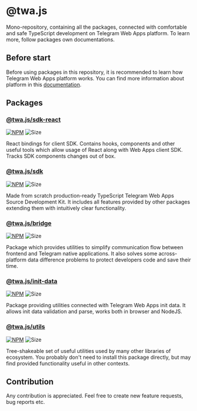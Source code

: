 # @twa.js

Mono-repository, containing all the packages, connected with comfortable and
safe TypeScript development on Telegram Web Apps platform. To learn more,
follow packages own documentations.

## Before start

Before using packages in this repository, it is recommended to learn
how Telegram Web Apps platform works. You can find more information about
platform in this [documentation](https://docs.twa.dev).

## Packages

### [@twa.js/sdk-react](packages/sdk-react)

[sdk-react-npm-badge]: https://img.shields.io/npm/v/@twa.js/sdk-react.svg

[sdk-react-npm-link]: https://npmjs.com/package/@twa.js/sdk-react

[sdk-react-size-badge]: https://img.shields.io/bundlephobia/minzip/@twa.js/sdk-react

[![NPM][sdk-react-npm-badge]][sdk-react-npm-link]
![Size][sdk-react-size-badge]

React bindings for client SDK. Contains hooks, components and other
useful tools which allow usage of React along with Web Apps client SDK.
Tracks SDK components changes out of box.

### [@twa.js/sdk](packages/sdk)

[sdk-npm-badge]: https://img.shields.io/npm/v/@twa.js/sdk?logo=npm

[sdk-npm-link]: https://npmjs.com/package/@twa.js/sdk

[sdk-size-badge]: https://img.shields.io/bundlephobia/minzip/@twa.js/sdk

[![NPM][sdk-npm-badge]][sdk-npm-link]
![Size][sdk-size-badge]

Made from scratch production-ready TypeScript Telegram Web Apps
Source Development Kit. It includes all features provided
by other packages extending them with intuitively clear 
functionality.

### [@twa.js/bridge](packages/bridge)

[bridge-npm-badge]: https://img.shields.io/npm/v/@twa.js/bridge?logo=npm

[bridge-npm-link]: https://npmjs.com/package/@twa.js/bridge

[bridge-size-badge]: https://img.shields.io/bundlephobia/minzip/@twa.js/bridge

[![NPM][bridge-npm-badge]][bridge-npm-link]
![Size][bridge-size-badge]

Package which provides utilities to simplify communication flow between
frontend and Telegram native applications. It also solves some across-platform
data difference problems to protect developers code and save their time.

### [@twa.js/init-data](packages/init-data)

[init-data-npm-badge]: https://img.shields.io/npm/v/@twa.js/init-data?logo=npm

[init-data-npm-link]: https://npmjs.com/package/@twa.js/init-data

[init-data-size-badge]: https://img.shields.io/bundlephobia/minzip/@twa.js/init-data

[![NPM][init-data-npm-badge]][init-data-npm-link]
![Size][init-data-size-badge]

Package providing utilities connected with Telegram Web Apps init data. It
allows init data validation and parse, works both in browser and NodeJS.

### [@twa.js/utils](packages/utils)

[utils-npm-badge]: https://img.shields.io/npm/v/@twa.js/utils?logo=npm

[utils-npm-link]: https://npmjs.com/package/@twa.js/utils

[utils-size-badge]: https://img.shields.io/bundlephobia/minzip/@twa.js/utils

[![NPM][utils-npm-badge]][utils-npm-link]
![Size][utils-size-badge]

Tree-shakeable set of useful utilities used by many other libraries of
ecosystem. You probably don't need to install this package directly, but may
find provided functionality useful in other contexts.

## Contribution

Any contribution is appreciated. Feel free to create new feature requests, bug
reports etc.
